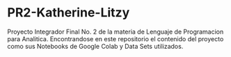 # PR2-Katherine-Litzy
Proyecto Integrador Final No. 2 de la materia de Lenguaje de Programacion para Analitica. Encontrandose en este repositorio el contenido del proyecto como sus Notebooks de Google Colab y Data Sets utilizados.
